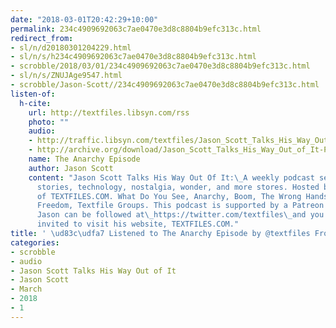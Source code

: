```yaml
---
date: "2018-03-01T20:42:29+10:00"
permalink: 234c4909692063c7ae0470e3d8c8804b9efc313c.html
redirect_from:
- sl/n/d20180301204229.html
- sl/n/s/h234c4909692063c7ae0470e3d8c8804b9efc313c.html
- scrobble/2018/03/01/234c4909692063c7ae0470e3d8c8804b9efc313c.html
- sl/n/s/ZNUJAge9547.html
- scrobble/Jason-Scott//234c4909692063c7ae0470e3d8c8804b9efc313c.html
listen-of:
  h-cite:
    url: http://textfiles.libsyn.com/rss
    photo: ""
    audio:
    - http://traffic.libsyn.com/textfiles/Jason_Scott_Talks_His_Way_Out_of_It_-_Episode_7.mp3?dest-id=574323
    - http://archive.org/download/Jason_Scott_Talks_His_Way_Out_of_It-Podcast-by-Jason_Scott/The_Anarchy_Episode.mp3
    name: The Anarchy Episode
    author: Jason Scott
    content: "Jason Scott Talks His Way Out Of It:\_A weekly podcast series about
      stories, technology, nostalgia, wonder, and more stores. Hosted by Jason Scott
      of TEXTFILES.COM. What Do You See, Anarchy, Boom, The Wrong Hands, Two FBI Visits,
      Freedom, Textfile Groups. This podcast is supported by a Patreon at\_http://patreon.com/textfiles.
      Jason can be followed at\_https://twitter.com/textfiles\_and you are perennially
      invited to visit his website, TEXTFILES.COM."
title: ' \ud83c\udfa7 Listened to The Anarchy Episode by @textfiles From #JasonScottTalksHisWayOutofIt'
categories:
- scrobble
- audio
- Jason Scott Talks His Way Out of It
- Jason Scott
- March
- 2018
- 1
---
```

